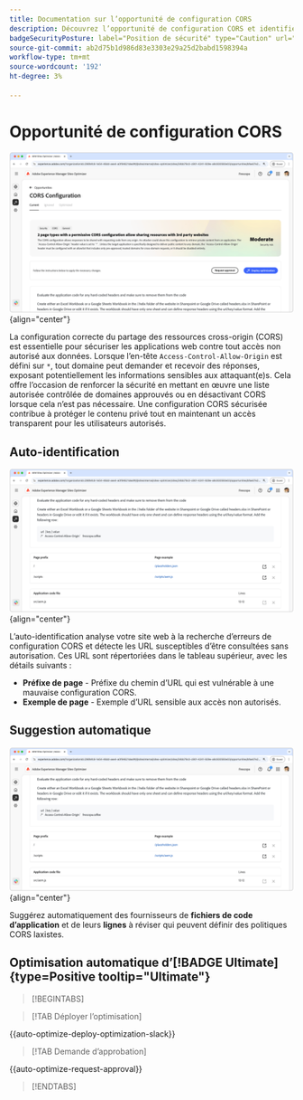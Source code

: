 ```yaml
---
title: Documentation sur l’opportunité de configuration CORS
description: Découvrez l’opportunité de configuration CORS et identifiez et corrigez les vulnérabilités de sécurité du site.
badgeSecurityPosture: label="Position de sécurité" type="Caution" url="../../opportunity-types/security-posture.md" tooltip="Position de sécurité"
source-git-commit: ab2d75b1d986d83e3303e29a25d2babd1598394a
workflow-type: tm+mt
source-wordcount: '192'
ht-degree: 3%

---
```



# Opportunité de configuration CORS

![Opportunité de configuration CORS](./assets/cors-configuration/hero.png){align="center"}

La configuration correcte du partage des ressources cross-origin (CORS) est essentielle pour sécuriser les applications web contre tout accès non autorisé aux données. Lorsque l’en-tête `Access-Control-Allow-Origin` est défini sur `*`, tout domaine peut demander et recevoir des réponses, exposant potentiellement les informations sensibles aux attaquant(e)s. Cela offre l’occasion de renforcer la sécurité en mettant en œuvre une liste autorisée contrôlée de domaines approuvés ou en désactivant CORS lorsque cela n’est pas nécessaire. Une configuration CORS sécurisée contribue à protéger le contenu privé tout en maintenant un accès transparent pour les utilisateurs autorisés.

## Auto-identification

![Identification automatique de l’opportunité de configuration CORS](./assets/cors-configuration/auto-identify.png){align="center"}

L’auto-identification analyse votre site web à la recherche d’erreurs de configuration CORS et détecte les URL susceptibles d’être consultées sans autorisation. Ces URL sont répertoriées dans le tableau supérieur, avec les détails suivants :

* **Préfixe de page** - Préfixe du chemin d’URL qui est vulnérable à une mauvaise configuration CORS.
* **Exemple de page** - Exemple d’URL sensible aux accès non autorisés.

## Suggestion automatique

![Suggérer automatiquement l’opportunité de configuration CORS](./assets/cors-configuration/auto-suggest.png){align="center"}

Suggérez automatiquement des fournisseurs de **fichiers de code d’application** et de leurs **lignes** à réviser qui peuvent définir des politiques CORS laxistes.


## Optimisation automatique d’[!BADGE Ultimate]{type=Positive tooltip="Ultimate"}



>[!BEGINTABS]

>[!TAB Déployer l’optimisation]

{{auto-optimize-deploy-optimization-slack}}

>[!TAB Demande d’approbation]

{{auto-optimize-request-approval}}

>[!ENDTABS]
